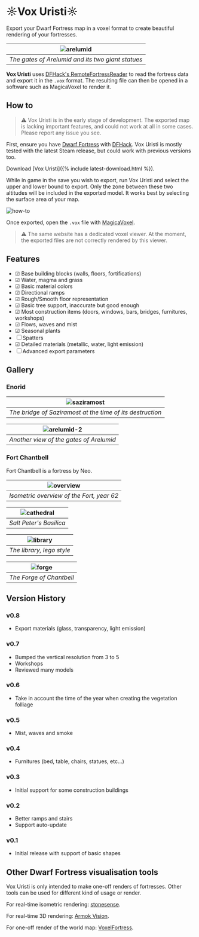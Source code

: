 # ☼Vox Uristi☼

Export your Dwarf Fortress map in a voxel format to create beautiful
rendering of your fortresses.

| ![arelumid](assets/arelumid.jpg)                  |
|---------------------------------------------------|
| *The gates of Arelumid and its two giant statues* |

**Vox Uristi** uses [DFHack's
RemoteFortressReader](https://docs.dfhack.org/en/stable/docs/tools/RemoteFortressReader.html)
to read the fortress data and export it in the `.vox` format. The resulting file
can then be opened in a software such as MagicaVoxel to render it.

## How to

> ⚠ Vox Uristi is in the early stage of development. The exported map is lacking
> important features, and could not work at all in some cases. Please report any
> issue you see.

First, ensure you have [Dwarf
Fortress](https://store.steampowered.com/app/975370/Dwarf_Fortress/) with [DFHack](https://store.steampowered.com/app/2346660/DFHack__Dwarf_Fortress_Modding_Engine/). Vox Uristi is mostly tested with the latest Steam release, but could work with previous versions too.

Download [Vox Uristi]({% include latest-download.html %}).

While in game in the save you wish to export, run Vox Uristi and select the
upper and lower bound to export. Only the zone between these two altitudes will
be included in the exported model. It works best by selecting the surface area
of your map.

![how-to](assets/how-to.gif)

Once exported, open the `.vox` file with [MagicaVoxel](https://ephtracy.github.io/).

> ⚠ The same website has a dedicated voxel viewer. At the moment, the exported
> files are not correctly rendered by this viewer.

## Features

- ☑ Base building blocks (walls, floors, fortifications)
- ☑ Water, magma and grass
- ☑ Basic material colors
- ☑ Directional ramps
- ☑ Rough/Smooth floor representation
- ☑ Basic tree support, inaccurate but good enough
- ☑ Most construction items (doors, windows, bars, bridges, furnitures, workshops)
- ☑ Flows, waves and mist
- ☑ Seasonal plants
- ☐ Spatters
- ☑ Detailed materials (metallic, water, light emission)
- ☐ Advanced export parameters

## Gallery

### Enorid

| ![saziramost](assets/saziramost.jpg)                      |
|-----------------------------------------------------------|
| *The bridge of Saziramost at the time of its destruction* |

| ![arelumid-2](assets/arelumid-2.jpg) |
|----------------------------------------------|
| *Another view of the gates of Arelumid*      |

### Fort Chantbell

Fort Chantbell is a fortress by Neo.

| ![overview](assets/chantbell-1.jpg)          |
|----------------------------------------------|
| *Isometric overview of the Fort, year 62*    |

| ![cathedral](assets/chantbell-2.jpg) |
|--------------------------------------|
| *Salt Peter's Basilica*              |

| ![library](assets/chantbell-3.jpg) |
|------------------------------------|
| *The library, lego style*          |

| ![forge](assets/chantbell-4.jpg) |
|----------------------------------|
| *The Forge of Chantbell*         |

## Version History

### v0.8

- Export materials (glass, transparency, light emission)

### v0.7

- Bumped the vertical resolution from 3 to 5
- Workshops
- Reviewed many models

### v0.6

- Take in account the time of the year when creating the vegetation folliage

### v0.5

- Mist, waves and smoke

### v0.4

- Furnitures (bed, table, chairs, statues, etc...)

### v0.3

- Initial support for some construction buildings

### v0.2

- Better ramps and stairs
- Support auto-update

### v0.1

- Initial release with support of basic shapes

## Other Dwarf Fortress visualisation tools

Vox Uristi is only intended to make one-off renders of fortresses. Other tools
can be used for different kind of usage or render.

For real-time isometric rendering:
[stonesense](https://docs.dfhack.org/en/stable/docs/tools/stonesense.html).

For real-time 3D rendering: [Armok Vision](https://github.com/RosaryMala/armok-vision).

For one-off render of the world map: [VoxelFortress](https://github.com/RosaryMala/VoxelFortress/releases/tag/v1.0.0).
